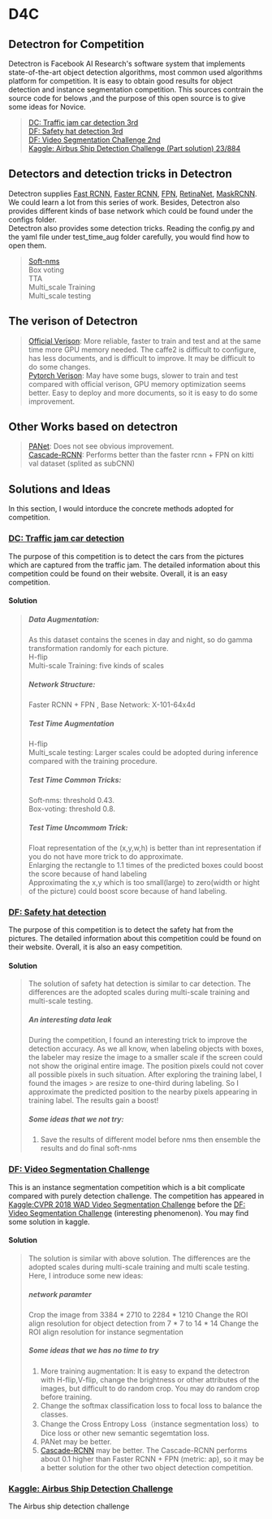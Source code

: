 # D4C
## Detectron for Competition
Detectron is Facebook AI Research's software system that implements state-of-the-art object detection algorithms, most common used algorithms platform for competition. It is easy to obtain good results for object detection and instance segmentation competition. This sources contrain the source code for belows ,and the purpose of this open source is to give some ideas for Novice.<br> 
>   [DC: Traffic jam car detection 3rd](http://www.dcjingsai.com/common/cmpt/%E4%BA%A4%E9%80%9A%E5%8D%A1%E5%8F%A3%E8%BD%A6%E8%BE%86%E4%BF%A1%E6%81%AF%E7%B2%BE%E5%87%86%E8%AF%86%E5%88%AB_%E6%8E%92%E8%A1%8C%E6%A6%9C.html)<br>
>   [DF: Safety hat detection 3rd](https://www.datafountain.cn/competitions/304/details)<br>
>   [DF: Video Segmentation Challenge 2nd](https://www.datafountain.cn/competitions/324/details)<br>
>   [Kaggle: Airbus Ship Detection Challenge (Part solution) 23/884](https://www.kaggle.com/c/airbus-ship-detection)<br>
## Detectors and detection tricks in Detectron
Detectron supplies [Fast RCNN](https://arxiv.org/abs/1504.08083), [Faster RCNN](https://arxiv.org/abs/1506.01497), [FPN](https://arxiv.org/abs/1612.03144), [RetinaNet](https://arxiv.org/abs/1708.02002), [MaskRCNN](https://arxiv.org/pdf/1703.06870v1.pdf). We could learn a lot from this series of work. Besides, Detectron also provides different kinds of base network which could be found under the configs folder.<br> 
Detectron also provides some detection tricks. Reading the config.py and the yaml file under test_time_aug folder carefully, you would find how to open them.<br> 
>   [Soft-nms](http://cn.arxiv.org/abs/1704.04503)<br>
>   Box voting <br>
>   TTA<br>
>   Multi_scale Training<br>
>   Multi_scale testing<br>
## The verison of Detectron
> [Official Verison](https://github.com/facebookresearch/Detectron): More reliable, faster to train and test and at the same time more GPU memory needed. The caffe2 is difficult to configure, has less documents, and is difficult to improve. It may be difficult to do some changes.<br>
> [Pytorch Verison](https://github.com/roytseng-tw/Detectron.pytorch): May have some bugs, slower to train and test compared with official verison, GPU memory optimization seems better. Easy to deploy and more documents, so it is easy to do some improvement.<br>
## Other Works based on detectron
> [PANet](https://github.com/ShuLiu1993/PANet): Does not see obvious improvement. <br>
> [Cascade-RCNN](https://github.com/zhaoweicai/Detectron-Cascade-RCNN): Performs better than the faster rcnn + FPN on kitti val dataset (splited as subCNN)
## Solutions and Ideas
In this section, I would intorduce the concrete methods adopted for competition.
### [DC: Traffic jam car detection](http://www.dcjingsai.com/common/cmpt/%E4%BA%A4%E9%80%9A%E5%8D%A1%E5%8F%A3%E8%BD%A6%E8%BE%86%E4%BF%A1%E6%81%AF%E7%B2%BE%E5%87%86%E8%AF%86%E5%88%AB_%E6%8E%92%E8%A1%8C%E6%A6%9C.html)
The purpose of this competition is to detect the cars from the pictures which are captured from the traffic jam. The detailed information about this competition could be found on their website. Overall, it is an easy competition.
#### Solution
> ##### Data Augmentation: 
> As this dataset contains the scenes in day and night, so do gamma transformation randomly for each picture.<br>
> H-flip<br>
> Multi-scale Training: five kinds of scales<br>
> ##### Network Structure:
> Faster RCNN + FPN , Base Network: X-101-64x4d <br>
> ##### Test Time Augmentation
> H-flip <br>
> Multi_scale testing: Larger scales could be adopted during inference compared with the training procedure.<br>
> ##### Test Time Common Tricks:
> Soft-nms: threshold 0.43.<br>
> Box-voting: threshold 0.8. <br>
> ##### Test Time Uncommom Trick:
> Float representation of the (x,y,w,h) is better than int representation if you do not have more trick to do approximate.<br>
> Enlarging the rectangle to 1.1 times of the predicted boxes could boost the score because of hand labeling<br>
> Approximating the x,y which is too small(large) to zero(width or hight of the picture) could boost score because of hand labeling.<br>
### [DF: Safety hat detection](https://www.datafountain.cn/competitions/304/details)
The purpose of this competition is to detect the safety hat from the pictures. The detailed information about this competition could be found on their website. Overall, it is also an easy competition.
#### Solution
> The solution of safety hat detection is similar to car detection. The differences are the adopted scales during multi-scale training and multi-scale testing.
> ##### An interesting data leak
> During the competition, I found an interesting trick to improve the detection accuracy. As we all know, when labeling objects 
> with boxes, the labeler may resize the image to a smaller scale if the screen could not show the original entire image. The 
> position pixels could not cover all possible pixels in such situation. After exploring the training label, I found the images > are resize to one-third during labeling. So I approximate the predicted position to the nearby pixels appearing in training 
> label. The results gain a boost!<br>
> ##### Some ideas that we not try:
> 1) Save the results of different model before nms then ensemble the results and do final soft-nms<br>
### [DF: Video Segmentation Challenge](https://www.datafountain.cn/competitions/324/details)
This is an instance segmentation competition which is a bit complicate compared with purely detection challenge. The competition has appeared in [Kaggle:CVPR 2018 WAD Video Segmentation Challenge](https://www.kaggle.com/c/cvpr-2018-autonomous-driving) before the [DF: Video Segmentation Challenge](https://www.datafountain.cn/competitions/324/details) (interesting phenomenon). You may find some solution in kaggle.
#### Solution
> The solution is similar with above solution. The differences are the adopted scales during multi-scale training and multi
> scale testing. Here, I introduce some new ideas:
> ##### network paramter
> Crop the image from 3384 * 2710 to 2284 * 1210
> Change the ROI align resolution for object detection from 7 * 7 to 14 * 14
> Change the ROI align resolution for instance segmentation
> ##### Some ideas that we has no time to try
> 1) More training augmentation: It is easy to expand the detectron with H-flip,V-flip, change the brightness or other attributes of the images, but difficult to do random crop. You may do random crop before training. 
> 2) Change the softmax classification loss to focal loss to balance the classes.
> 3) Change the Cross Entropy Loss（instance segmentation loss）to Dice loss or other new semantic segemtation loss.
> 4) PANet may be better.
> 5) [Cascade-RCNN](https://github.com/zhaoweicai/Detectron-Cascade-RCNN) may be better. The Cascade-RCNN performs about 0.1 higher than Faster RCNN + FPN (metric: ap), so it may be a better solution for the other two object detection competition.
### [Kaggle: Airbus Ship Detection Challenge](https://www.kaggle.com/c/airbus-ship-detection)
The Airbus ship detection challenge 







